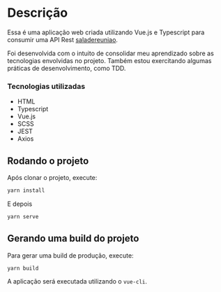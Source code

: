 # Descrição

Essa é uma aplicação web criada utilizando Vue.js e Typescript para consumir uma API Rest [saladereuniao](https://github.com/flwedu/dio-saladereuniao).

Foi desenvolvida com o intuito de consolidar meu aprendizado sobre as tecnologias envolvidas no projeto. Também estou exercitando algumas práticas de desenvolvimento, como TDD.

### Tecnologias utilizadas

- HTML
- Typescript
- Vue.js
- SCSS
- JEST
- Axios

## Rodando o projeto

Após clonar o projeto, execute:

```bash
yarn install
```

E depois

```bash
yarn serve
```

## Gerando uma build do projeto

Para gerar uma build de produção, execute:

```bash
yarn build
```

A aplicação será executada utilizando o `vue-cli`.
